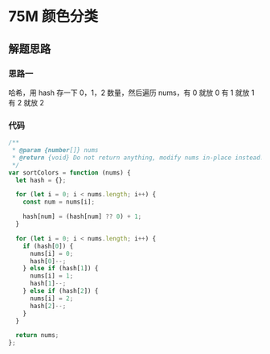 # 75M 颜色分类

## 解题思路

### 思路一

哈希，用 hash 存一下 0，1，2 数量，然后遍历 nums，有 0 就放 0 有 1 就放 1 有 2 就放 2

### 代码

```js
/**
 * @param {number[]} nums
 * @return {void} Do not return anything, modify nums in-place instead.
 */
var sortColors = function (nums) {
  let hash = {};

  for (let i = 0; i < nums.length; i++) {
    const num = nums[i];

    hash[num] = (hash[num] ?? 0) + 1;
  }

  for (let i = 0; i < nums.length; i++) {
    if (hash[0]) {
      nums[i] = 0;
      hash[0]--;
    } else if (hash[1]) {
      nums[i] = 1;
      hash[1]--;
    } else if (hash[2]) {
      nums[i] = 2;
      hash[2]--;
    }
  }

  return nums;
};
```
